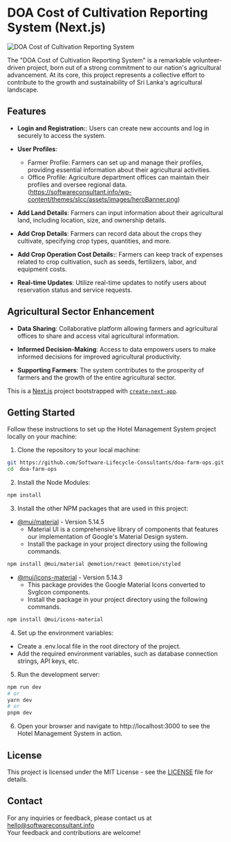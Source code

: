 # DOA Cost of Cultivation Reporting System (Next.js)

![DOA Cost of Cultivation Reporting System](https://softwareconsultant.info/wp-content/themes/slcc/assets/images/logo.png)

The "DOA Cost of Cultivation Reporting System" is a remarkable volunteer-driven project, born out of a strong commitment to our nation's agricultural advancement. At its core, this project represents a collective effort to contribute to the growth and sustainability of Sri Lanka's agricultural landscape.

## Features

- **Login and Registration:**: Users can create new accounts and log in securely to access the system.

- **User Profiles**: 
    - Farmer Profile: Farmers can set up and manage their profiles, providing essential information about their agricultural activities.
    - Office Profile: Agriculture department offices can maintain their profiles and oversee regional data.
      (https://softwareconsultant.info/wp-content/themes/slcc/assets/images/heroBanner.png)

- **Add Land Details**: Farmers can input information about their agricultural land, including location, size, and ownership details.

- **Add Crop Details**: Farmers can record data about the crops they cultivate, specifying crop types, quantities, and more.

- **Add Crop Operation Cost Details:**: Farmers can keep track of expenses related to crop cultivation, such as seeds, fertilizers, labor, and equipment costs.

- **Real-time Updates**: Utilize real-time updates to notify users about reservation status and service requests.

## Agricultural Sector Enhancement

- **Data Sharing**: Collaborative platform allowing farmers and agricultural offices to share and access vital agricultural information.

- **Informed Decision-Making**: Access to data empowers users to make informed decisions for improved agricultural productivity.

- **Supporting Farmers**: The system contributes to the prosperity of farmers and the growth of the entire agricultural sector.

This is a [Next.js](https://nextjs.org/) project bootstrapped with [`create-next-app`](https://github.com/vercel/next.js/tree/canary/packages/create-next-app).

## Getting Started

Follow these instructions to set up the Hotel Management System project locally on your machine:

1. Clone the repository to your local machine:
 ```bash
git https://github.com/Software-Lifecycle-Consultants/doa-farm-ops.git
cd  doa-farm-ops
 ```
2. Install the Node Modules:

```bash
npm install
 ```
 
3. Install the other NPM packages that are used in this project:

- [@mui/material](https://mui.com/material-ui/getting-started/installation/) - Version 5.14.5
  - Material UI is a comprehensive library of components that features our implementation of Google's Material Design system.
  - Install the package in your project directory using the following commands.
 ```bash
npm install @mui/material @emotion/react @emotion/styled
 ```

- [@mui/icons-material](https://mui.com/material-ui/icons/) - Version 5.14.3
  - This package provides the Google Material Icons converted to SvgIcon components.
  - Install the package in your project directory using the following commands.
 ```bash
npm install @mui/icons-material
 ```

4. Set up the environment variables:
  - Create a .env.local file in the root directory of the project.
  - Add the required environment variables, such as database connection strings, API keys, etc.
    
5. Run the development server:
 ```bash
npm run dev
# or
yarn dev
# or
pnpm dev
 ```
6. Open your browser and navigate to http://localhost:3000 to see the Hotel Management System in action.

## License
This project is licensed under the MIT License - see the [LICENSE](https://github.com/git/git-scm.com/blob/main/MIT-LICENSE.txt) file for details.

## Contact
For any inquiries or feedback, please contact us at hello@softwareconsultant.info  
Your feedback and contributions are welcome!
